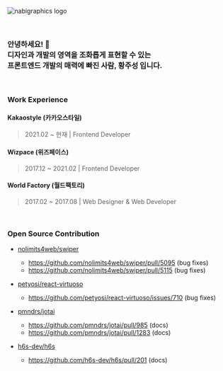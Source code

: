 ![nabigraphics logo](https://user-images.githubusercontent.com/16166356/188734205-8133fef8-9292-40c9-8d2a-b15df4e6a9bc.png)

<br/>

<h3>
안녕하세요! 👋<br/>
디자인과 개발의 영역을 조화롭게 표현할 수 있는<br/>
프론트엔드 개발의 매력에 빠진 사람, 황주성 입니다.
</h1>

<br/>

### Work Experience

#### Kakaostyle (카카오스타일)

> 2021.02 ~ 현재 | Frontend Developer

#### Wizpace (위즈페이스)

> 2017.12 ~ 2021.02 | Frontend Developer

#### World Factory (월드팩토리)

> 2017.02 ~ 2017.08 | Web Designer & Web Developer

<br/>

### Open Source Contribution

- [nolimits4web/swiper](https://github.com/nolimits4web/swiper)
	- https://github.com/nolimits4web/swiper/pull/5095 (bug fixes)
	- https://github.com/nolimits4web/swiper/pull/5115 (bug fixes)

- [petyosi/react-virtuoso](https://github.com/petyosi/react-virtuoso)
	- https://github.com/petyosi/react-virtuoso/issues/710 (bug fixes)

- [pmndrs/jotai](https://github.com/pmndrs/jotai)
	- https://github.com/pmndrs/jotai/pull/985 (docs)
	- https://github.com/pmndrs/jotai/pull/1283 (docs)

- [h6s-dev/h6s](https://github.com/h6s-dev/h6s)
	- https://github.com/h6s-dev/h6s/pull/201 (docs)
